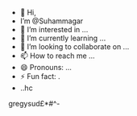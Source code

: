 - 👋 Hi,
- I’m @Suhammagar
- 👀 I’m interested in ...
- 🌱 I’m currently learning ...
- 💞️ I’m looking to collaborate on ...
- 📫 How to reach me ...
- 😄 Pronouns: ...
- ⚡ Fun fact: .
- ..hc

<!---
Suhammagar/Suhammagar is a ✨ special ✨ repository because its `README.md` (this file) appears on your GitHub profile.
You can click the Preview link to take a look at your changes.
--->
gregysud£*#^-
